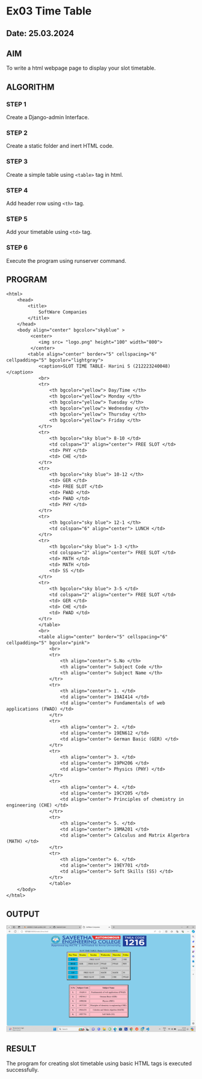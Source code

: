 # Ex03 Time Table
## Date: 25.03.2024

## AIM
To write a html webpage page to display your slot timetable.

## ALGORITHM
### STEP 1
Create a Django-admin Interface.

### STEP 2
Create a static folder and inert HTML code.

### STEP 3
Create a simple table using ```<table>``` tag in html.

### STEP 4
Add header row using ```<th>``` tag.

### STEP 5
Add your timetable using ```<td>``` tag.

### STEP 6
Execute the program using runserver command.

## PROGRAM
```
<html>
	<head>
		<title>
			SoftWare Companies
		</title>
	</head>
	<body align="center" bgcolor="skyblue" >
		 <center>
            <img src= "logo.png" height="100" width="800">
         </center>
		<table align="center" border="5" cellspacing="6" cellpadding="5" bgcolor="lightgray">
			<caption>SLOT TIME TABLE- Harini S (212223240048) </caption>
            <br>
			<tr>
				<th bgcolor="yellow"> Day/Time </th>
				<th bgcolor="yellow"> Monday </th>
				<th bgcolor="yellow"> Tuesday </th>
                <th bgcolor="yellow"> Wednesday </th>
                <th bgcolor="yellow"> Thursday </th>
                <th bgcolor="yellow"> Friday </th>
			</tr>
			<tr>
				<th bgcolor="sky blue"> 8-10 </td>
                <td colspan="3" align="center"> FREE SLOT </td>
                <td> PHY </td>
                <td> CHE </td>
			</tr>
			<tr>
                <th bgcolor="sky blue"> 10-12 </th>
				<td> GER </td>
                <td> FREE SLOT </td>
                <td> FWAD </td>
                <td> FWAD </td>
                <td> PHY </td>
			</tr>
			<tr>
                <th bgcolor="sky blue"> 12-1 </th>
                <td colspan="6" align="center"> LUNCH </td>
			</tr>
			<tr>
                <th bgcolor="sky blue"> 1-3 </th>
                <td colspan="2" align="center"> FREE SLOT </td>
                <td> MATH </td>
                <td> MATH </td>
                <td> SS </td>
			</tr>
			<tr>
                <th bgcolor="sky blue"> 3-5 </td>
                <td colspan="2" align="center"> FREE SLOT </td>   
                <td> GER </td>
                <td> CHE </td>
                <td> FWAD </td>
			</tr>
			</table>
            <br>
            <table align="center" border="5" cellspacing="6" cellpadding="5" bgcolor="pink">
                <br>
                <tr>
                    <th align="center"> S.No </th>
                    <th align="center"> Subject Code </th>
                    <th align="center"> Subject Name </th>
                </tr>
                <tr>
                    <th align="center"> 1. </td>
                    <td align="center"> 19AI414 </td>
                    <td align="center"> Fundamentals of web applications (FWAD) </td>
                </tr>
                <tr>
                    <th align="center"> 2. </td>
                    <td align="center"> 19EN612 </td>
                    <td align="center"> German Basic (GER) </td>
                </tr>
                <tr>
                    <th align="center"> 3. </td>
                    <td align="center"> 19PH206 </td>
                    <td align="center"> Physics (PHY) </td>
                </tr>
                <tr>
                    <th align="center"> 4. </td>
                    <td align="center"> 19CY205 </td>
                    <td align="center"> Principles of chemistry in engineering (CHE) </td>
                </tr>
                <tr>
                    <th align="center"> 5. </td>
                    <td align="center"> 19MA201 </td>
                    <td align="center"> Calculus and Matrix Algerbra (MATH) </td>
                </tr>
                <tr>
                    <th align="center"> 6. </td>
                    <td align="center"> 19EY701 </td>
                    <td align="center"> Soft Skills (SS) </td>
                </tr>
                </table>
	</body>
</html>
```


## OUTPUT
![alt text](image.png)


## RESULT
The program for creating slot timetable using basic HTML tags is executed successfully.
